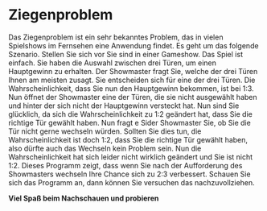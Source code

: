 # Ziegenproblem

Das Ziegenproblem ist ein sehr bekanntes Problem, das in vielen Spielshows im Fernsehen eine Anwendung findet. Es geht um das folgende Szenario.
Stellen Sie sich vor Sie sind in einer Gameshow. Das Spiel ist einfach. Sie haben die Auswahl zwischen drei Türen, um einen Hauptgewinn zu erhalten. Der Showmaster fragt Sie, welche der drei Türen Ihnen am meisten zusagt. Sie entscheiden sich für eine der drei Türen. Die Wahrscheinlichkeit, dass Sie nun den Hauptgewinn bekommen, ist bei 1:3. Nun öffnet der Showmaster eine der Türen, die sie nicht ausgewählt haben und hinter der sich nicht der Hauptgewinn versteckt hat. Nun sind Sie glücklich, da sich die Wahrscheinlichkeit zu 1:2 geändert hat, dass Sie die richtige Tür gewählt haben. Nun fragt e Sider Showmaster Sie, ob Sie die Tür nicht gerne wechseln würden. Sollten Sie dies tun, die Wahrscheinlichkeit ist doch 1:2, dass Sie die richtige Tür gewählt haben, also dürfte auch das Wechseln kein Problem sein.
Nun die Wahrscheinlichkeit hat sich leider nicht wirklich geändert und Sie ist nicht 1:2. Dieses Programm zeigt, dass wenn Sie nach der Aufforderung des Showmasters wechseln Ihre Chance sich zu 2:3 verbessert.
Schauen Sie sich das Programm an, dann können Sie versuchen das nachzuvollziehen.

**Viel Spaß beim Nachschauen und probieren**